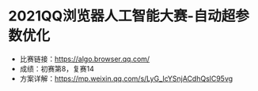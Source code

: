 # 2021QQ浏览器人工智能大赛-自动超参数优化
* 比赛链接：https://algo.browser.qq.com/
* 成绩：初赛第8，复赛14
* 方案详解：https://mp.weixin.qq.com/s/LyG_IcYSnjACdhQslC95vg
